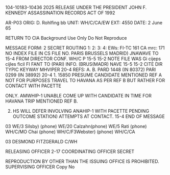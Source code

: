 104-10183-10436
2025 RELEASE UNDER THE PRESIDENT JOHN F. KENNEDY ASSASSINATION RECORDS ACT OF 1992

AR-P03
ORIG: D. Rohlfing bb
UNIT: WH/C/CA/EW
EXT: 4550
DATE: 2 June 65

RETURN TO CIA
Background Use Only
Do Not Reproduce

MESSAGE FORM:
2 SECRET
ROUTING
1:
2:
3:
4:
EWs: FI-TC
161 CA
mrc: 171
NO INDEX
FILE IN CS FILE NO.
PARIS BRUSSELS MADRID) JNAWAVE
TO
15-4
FROM DIRECTOR
CONF. WH/C P
15-5
15-2
NOTE FILE WAS Gi cijeps cijles ficil
FI FANT
TO (PARI)
INFO. (BRUS(MADR) NAVE
15-5 15-2
CITE DIR
TYPIC KEYWAY MHVIPER
20-4
REFS: A.
B.
PARD 1448 (IN 80372)
PARI 0299 (IN 38992)
20-4
1.
15850
PRESUME CANDIDATE MENTIONED REF A NOT FOR PURPOSES
TRAVEL TO HAVANA AS PER REF B BUT RATHER FOR CONTACT WITH PACETTE

ONLY. AMWHIP-1 UNABLE COME UP WITH CANDIDATE IN TIME FOR HAVANA
TRIP MENTIONED REF B.

2. HS WILL DEFER INVOLVING ANAHIP-1 WITH PACETTE PENDING
OUTCOME STATION) ATTEMPTS AT CONTACT.
15-4
END OF MESSAGE

03
WE/3 Silsby) (phone)
WE/20 Calzahn(phone)
WE/5 Rati (phone)
WH/C/MO Chai (phone)
WH/C/F3Webster) (phone)
WH/C/CA

03
DESMOND FITZGERALD
C/WH

RELEASING OFFICER
2-17
COORDINATING OFFICER
SECRET

REPRODUCTION BY OTHER THAN THE ISSUING OFFICE IS PROHIBITED.
SUPERVISING
OFFICER
Copy No
